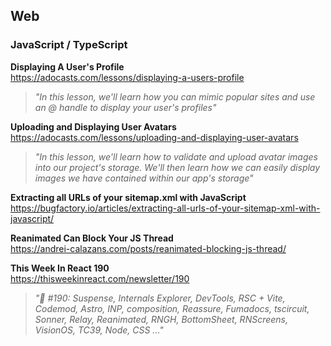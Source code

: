 ## Web

### JavaScript / TypeScript

**Displaying A User's Profile**  
https://adocasts.com/lessons/displaying-a-users-profile

> _"In this lesson, we'll learn how you can mimic popular sites and use an @
> handle to display your user's profiles"_

**Uploading and Displaying User Avatars**  
https://adocasts.com/lessons/uploading-and-displaying-user-avatars

> _"In this lesson, we'll learn how to validate and upload avatar images into
> our project's storage. We'll then learn how we can easily display images we
> have contained within our app's storage"_

**Extracting all URLs of your sitemap.xml with JavaScript**  
https://bugfactory.io/articles/extracting-all-urls-of-your-sitemap-xml-with-javascript/

**Reanimated Can Block Your JS Thread**  
https://andrei-calazans.com/posts/reanimated-blocking-js-thread/

**This Week In React 190**  
https://thisweekinreact.com/newsletter/190

> _"📨 #190: Suspense, Internals Explorer, DevTools, RSC + Vite, Codemod, Astro,
> INP, composition, Reassure, Fumadocs, tscircuit, Sonner, Relay, Reanimated,
> RNGH, BottomSheet, RNScreens, VisionOS, TC39, Node, CSS ..."_
